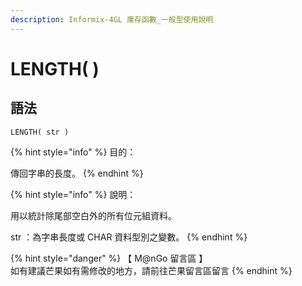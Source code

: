 ```yaml
---
description: Informix-4GL 庫存函數_一般型使用說明
---
```


# LENGTH( )

## 語法

```
LENGTH( str )
```

{% hint style="info" %}
目的：

傳回字串的長度。
{% endhint %}

{% hint style="info" %}
說明：

用以統計除尾部空白外的所有位元組資料。

str ：為字串長度或 CHAR 資料型別之變數。
{% endhint %}

{% hint style="danger" %}
【 M@nGo 留言區 】\
如有建議芒果如有需修改的地方，請前往芒果留言區留言
{% endhint %}
